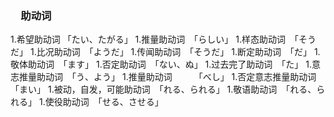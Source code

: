 ### 　助动词
1.希望助动词 「たい、たがる」
1.推量助动词　「らしい」
1.样态助动词　「そうだ」
1.比况助动词　「ようだ」
1.传闻助动词　「そうだ」
1.断定助动词　「だ」
1.敬体助动词　「ます」
1.否定助动词　「ない、ぬ」
1.过去完了助动词　「た」
1.意志推量助动词　「う、よう」
1.推量助动词　　　「べし」
1.否定意志推量助动词　「まい」
1.被动，自发，可能助动词　「れる、られる」
1.敬语助动词　「れる、られる」
1.使役助动词　「せる、させる」